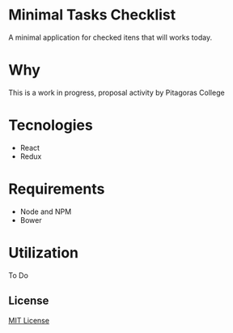 # Minimal Tasks Checklist

A minimal application for checked itens that will works today.

# Why

This is a work in progress, proposal activity by Pitagoras College


# Tecnologies
 - React
 - Redux

# Requirements
 - Node and NPM
 - Bower


# Utilization 
To Do

## License
[MIT License](https://github.com/YanMagale/minimal-tasks-checklist/LICENSE.md)
